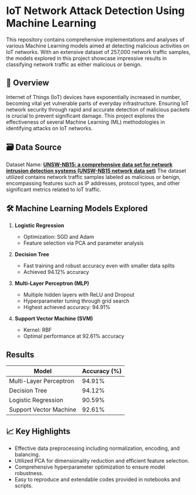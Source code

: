 # IoT Network Attack Detection Using Machine Learning 

This repository contains comprehensive implementations and analyses of various Machine Learning models aimed at detecting malicious activities on IoT networks. With an extensive dataset of 257,000 network traffic samples, the models explored in this project showcase impressive results in classifying network traffic as either malicious or benign.

## 🌟 Overview
Internet of Things (IoT) devices have exponentially increased in number, becoming vital yet vulnerable parts of everyday infrastructure. Ensuring IoT network security through rapid and accurate detection of malicious packets is crucial to prevent significant damage. This project explores the effectiveness of several Machine Learning (ML) methodologies in identifying attacks on IoT networks.

## 🗃️ Data Source
Dataset Name: [**UNSW-NB15: a comprehensive data set for network intrusion detection systems (UNSW-NB15 network data set)**](https://ieeexplore.ieee.org/abstract/document/7348942?casa_token=wYP4KsHhAAgAAAAA:XHuaWFYxBwAeA1dflzrxK7BBKftMf2se-RMtitw0bZLeznBXeAji_IajYf2JtKsy5SfENeWf)
The dataset utilized contains network traffic samples labeled as malicious or benign, encompassing features such as IP addresses, protocol types, and other significant metrics related to IoT traffic.

## 🛠️ Machine Learning Models Explored
1. **Logistic Regression**
   - Optimization: SGD and Adam
   - Feature selection via PCA and parameter analysis

2. **Decision Tree**
   - Fast training and robust accuracy even with smaller data splits
   - Achieved 94.12% accuracy

3. **Multi-Layer Perceptron (MLP)**
   - Multiple hidden layers with ReLU and Dropout
   - Hyperparameter tuning through grid search
   - Highest achieved accuracy: 94.91%

4. **Support Vector Machine (SVM)**
   - Kernel: RBF
   - Optimal performance at 92.61% accuracy

## Results
| Model                    | Accuracy (%) |
|--------------------------|--------------|
| Multi-Layer Perceptron   | 94.91%       |
| Decision Tree            | 94.12%       |
| Logistic Regression      | 90.59%       |
| Support Vector Machine   | 92.61%       |

## 📈 Key Highlights
- Effective data preprocessing including normalization, encoding, and balancing.
- Utilized PCA for dimensionality reduction and efficient feature selection.
- Comprehensive hyperparameter optimization to ensure model robustness.
- Easy to reproduce and extendable codes provided in notebooks and scripts.
